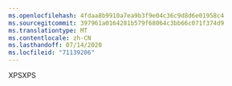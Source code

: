 ```yaml
---
ms.openlocfilehash: 4fdaa8b9910a7ea9b3f9e04c36c9d8d6e01958c4
ms.sourcegitcommit: 397961a0164281b579f68064c3bb66c071f374d9
ms.translationtype: MT
ms.contentlocale: zh-CN
ms.lasthandoff: 07/14/2020
ms.locfileid: "71139206"
---
```

<span data-ttu-id="e5fd9-101">XPS</span><span class="sxs-lookup"><span data-stu-id="e5fd9-101">XPS</span></span>